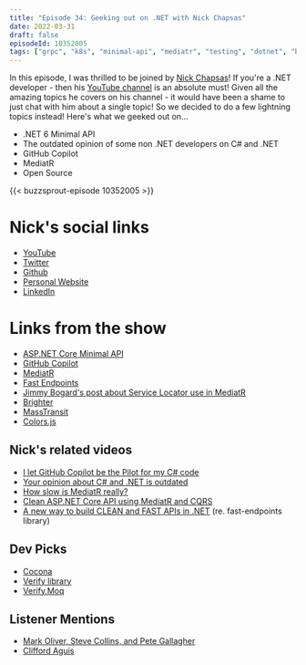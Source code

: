 ```yaml
---
title: "Episode 34: Geeking out on .NET with Nick Chapsas"
date: 2022-03-31
draft: false
episodeId: 10352005
tags: ["grpc", "k8s", "minimal-api", "mediatr", "testing", "dotnet", "blazor", "github-copilot", "open-source", "docker"]
---
```


In this episode, I was thrilled to be joined by [Nick Chapsas](https://twitter.com/nickchapsas)! If you're a .NET developer - then his [YouTube channel](https://youtube.com/c/Elfocrash) is an absolute must! Given all the amazing topics he covers on his channel - it would have been a shame to just chat with him about a single topic! So we decided to do a few lightning topics instead! Here's what we geeked out on...

* .NET 6 Minimal API
* The outdated opinion of some non .NET developers on C# and .NET
* GitHub Copilot
* MediatR
* Open Source

{{< buzzsprout-episode 10352005 >}}

# Nick's social links

* [YouTube](https://youtube.com/c/Elfocrash)
* [Twitter](https://twitter.com/nickchapsas)
* [Github](https://github.com/Elfocrash)
* [Personal Website](https://nickchapsas.com)
* [LinkedIn](https://www.linkedin.com/in/nick-chapsas/)

# Links from the show

* [ASP.NET Core Minimal API](https://docs.microsoft.com/en-us/aspnet/core/fundamentals/minimal-apis?view=aspnetcore-6.0)
* [GitHub Copilot](https://copilot.github.com/)
* [MediatR](https://github.com/jbogard/MediatR)
* [Fast Endpoints](https://fast-endpoints.com/)
* [Jimmy Bogard's post about Service Locator use in MediatR](https://jimmybogard.com/service-locator-is-not-an-anti-pattern/)
* [Brighter](https://github.com/BrighterCommand/Brighter)
* [MassTransit](https://masstransit-project.com/)
* [Colors.js](https://www.npmjs.com/package/colors)

## Nick's related videos

* [I let GitHub Copilot be the Pilot for my C# code](https://www.youtube.com/watch?v=XceIKXeIrD0)
* [Your opinion about C# and .NET is outdated](https://www.youtube.com/watch?v=AFNujHJfMtU)
* [How slow is MediatR really?](https://www.youtube.com/watch?v=baiH3f_TFfY)
* [Clean ASP.NET Core API using MediatR and CQRS](https://www.youtube.com/watch?v=YzOBrVlthMk)
* [A new way to build CLEAN and FAST APIs in .NET](https://www.youtube.com/watch?v=z32_7KgCr6c) (re. fast-endpoints library)

## Dev Picks

* [Cocona](https://github.com/mayuki/Cocona)
* [Verify library](https://github.com/VerifyTests/Verify)
* [Verify.Moq](https://github.com/VerifyTests/Verify.Moq)

## Listener Mentions

* [Mark Oliver, Steve Collins, and Pete Gallagher](https://twitter.com/MicbOliver/status/1501261444574179329)
* [Clifford Aguis](https://twitter.com/CliffordAgius/status/1501576350695571459)
